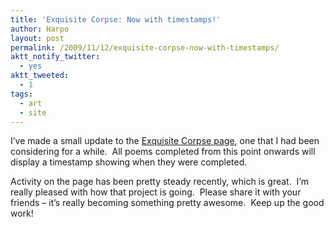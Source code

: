 ```yaml
---
title: 'Exquisite Corpse: Now with timestamps!'
author: Harpo
layout: post
permalink: /2009/11/12/exquisite-corpse-now-with-timestamps/
aktt_notify_twitter:
  - yes
aktt_tweeted:
  - 1
tags:
  - art
  - site
---
```

I&#8217;ve made a small update to the [Exquisite Corpse page][1], one that I had been considering for a while.  All poems completed from this point onwards will display a timestamp showing when they were completed.

Activity on the page has been pretty steady recently, which is great.  I&#8217;m really pleased with how that project is going.  Please share it with your friends &#8211; it&#8217;s really becoming something pretty awesome.  Keep up the good work!

 [1]: http://www.harpojaeger.com/projects/exquisite-corpse/